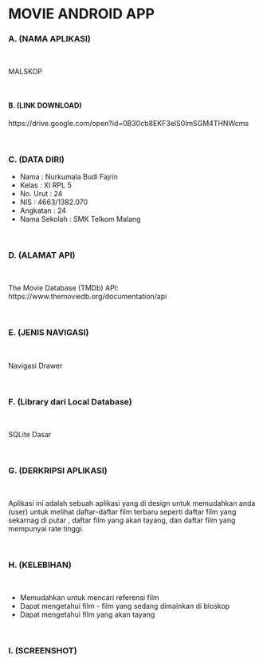 # MOVIE ANDROID APP
### A. (NAMA APLIKASI)

<br>

<P>MALSKOP</P>

<br>

#### B. (LINK DOWNLOAD)
<P> https://drive.google.com/open?id=0B30cb8EKF3eIS0lmSGM4THNWcms </P>

<br>

### C. (DATA DIRI)
- Nama          : Nurkumala Budi Fajrin
- Kelas         : XI RPL 5
- No. Urut      : 24
- NIS           : 4663/1382.070
- Angkatan      : 24
- Nama Sekolah  : SMK Telkom Malang

<br>

### D. (ALAMAT API)

<br>

<P> The Movie Database (TMDb) API: https://www.themoviedb.org/documentation/api </P>

<br>

### E. (JENIS NAVIGASI)

<br>

<P> Navigasi Drawer </P>

<br>

### F. (Library dari Local Database)

<br>
<P> SQLite Dasar </P>
<br>

### G. (DERKRIPSI APLIKASI)

<br>

<P> Aplikasi ini adalah sebuah aplikasi yang di design untuk memudahkan anda (user) untuk melihat daftar-daftar film terbaru 
seperti daftar film yang sekarnag di putar , daftar film yang akan tayang, dan daftar film yang mempunyai rate tinggi.</P>

<br>

### H. (KELEBIHAN)

<br>

- Memudahkan untuk mencari referensi film
- Dapat mengetahui film - film yang sedang dimainkan di bioskop
- Dapat mengetahui film yang akan tayang

<br>

### I. (SCREENSHOT)
